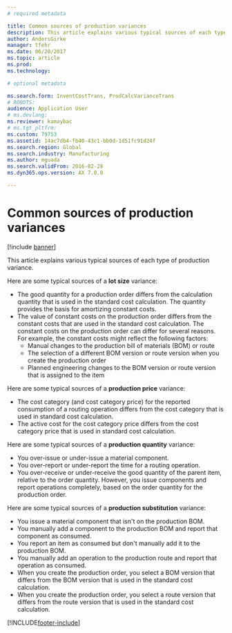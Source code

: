 ```yaml
---
# required metadata

title: Common sources of production variances
description: This article explains various typical sources of each type of production variance. 
author: AndersGirke
manager: tfehr
ms.date: 06/20/2017
ms.topic: article
ms.prod: 
ms.technology: 

# optional metadata

ms.search.form: InventCostTrans, ProdCalcVarianceTrans
# ROBOTS: 
audience: Application User
# ms.devlang: 
ms.reviewer: kamaybac
# ms.tgt_pltfrm: 
ms.custom: 79753
ms.assetid: 14ac7db4-fb40-43c1-bb0d-1d51fc91d24f
ms.search.region: Global
ms.search.industry: Manufacturing
ms.author: mguada
ms.search.validFrom: 2016-02-28
ms.dyn365.ops.version: AX 7.0.0

---
```


# Common sources of production variances

[!include [banner](../includes/banner.md)]

This article explains various typical sources of each type of production variance. 

Here are some typical sources of a **lot size** variance:

-   The good quantity for a production order differs from the calculation quantity that is used in the standard cost calculation. The quantity provides the basis for amortizing constant costs.
-   The value of constant costs on the production order differs from the constant costs that are used in the standard cost calculation. The constant costs on the production order can differ for several reasons. For example, the constant costs might reflect the following factors:
    -   Manual changes to the production bill of materials (BOM) or route
    -   The selection of a different BOM version or route version when you create the production order
    -   Planned engineering changes to the BOM version or route version that is assigned to the item

Here are some typical sources of a **production price** variance:

-   The cost category (and cost category price) for the reported consumption of a routing operation differs from the cost category that is used in standard cost calculation.
-   The active cost for the cost category price differs from the cost category price that is used in standard cost calculation.

Here are some typical sources of a **production quantity** variance:

-   You over-issue or under-issue a material component.
-   You over-report or under-report the time for a routing operation.
-   You over-receive or under-receive the good quantity of the parent item, relative to the order quantity. However, you issue components and report operations completely, based on the order quantity for the production order.

Here are some typical sources of a **production substitution** variance:

-   You issue a material component that isn't on the production BOM.
-   You manually add a component to the production BOM and report that component as consumed.
-   You report an item as consumed but don't manually add it to the production BOM.
-   You manually add an operation to the production route and report that operation as consumed.
-   When you create the production order, you select a BOM version that differs from the BOM version that is used in the standard cost calculation.
-   When you create the production order, you select a route version that differs from the route version that is used in the standard cost calculation.






[!INCLUDE[footer-include](../../includes/footer-banner.md)]
